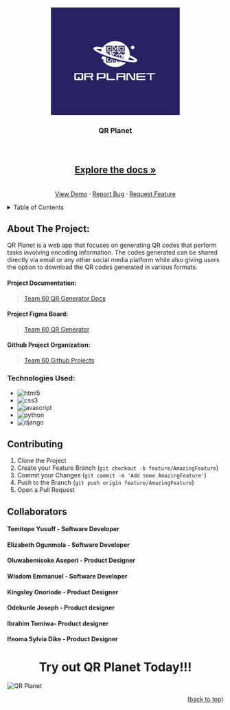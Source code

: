 
<div id="top"></div>

<!-- PROJECT LOGO -->
<br />
<div align="center">
  <a href="https://github.com/zuri-training/qr_gen_team60">
    <img src="./qr_gen_project/static/images/qr_logo.png" alt="Logo" width="300" height="250">
  </a>

<h3 align="center">QR Planet</h3>
  <p align="center"><h3>
    </h3>
    <br />
    <h2><a href="https://github.com/zuri-training/qr_gen_team60/qr_gen_project/docs/README.md"><strong>Explore the docs »</strong></a></h2>
    <br />
    <a href="">View Demo</a>
    ·
    <a href="#issues">Report Bug</a>
    ·
    <a href="#issues">Request Feature</a>
  </p>
</div>



<!-- TABLE OF CONTENTS -->
<details>
  <summary>Table of Contents</summary>
  <ol>
    <li>
      <a href="#about-the-project">About The Project</a>
      <ul>
        <li><a href="#project-documentation">Project Documentation</a></li>
        <li><a href="#project-figma-board">Project Figma Board</a></li>  
        <li><a href="#github-project-organization">Github Project Organization</a></li>  
        <li><a href="#technologies-used">Built With</a></li>  
        <li><a href="#contributing">Contributing</a></li>
        <li><a href="#collaborators">Collaborators</a></li>
      </ul>
    </li>
    <li>
      <a href="#how-to-use">How To use</a>
      <ul>
        <li></li>
      </ul>
    </li>
  </ol>
</details>


<!-- ABOUT THE PROJECT -->
## About The Project:
QR Planet is a web app that focuses on generating QR  codes that perform tasks involving encoding information. The codes generated can be shared directly via email or any other social media platform while also giving users the option to download the QR codes generated in various formats.


<!-- Project Documentation -->
#### Project Documentation:
> <a href="https://docs.google.com/document/d/11YqY3GACwCbnjsB-XrjberOGCVKw7SUvrz6sGoQM0_s/edit">Team 60 QR Generator Docs</a>

<!-- Project Figma Board -->
#### Project Figma Board:
> <a href="https://www.figma.com/file/IsSByeqo1V0yS9QW6wmS8j/QR_GENERATOR-PROJECT">Team 60 QR Generator</a>

<!-- Github Project Organization -->
#### Github Project Organization:
> <a href="https://github.com/orgs/zuri-training/projects/299">Team 60 Github Projects</a>

<!-- Technologies Used -->
### Technologies Used:

* ![html5](https://img.shields.io/badge/HTML5-E34F26?style=for-the-badge&logo=html5&logoColor=white)
* ![css3](https://img.shields.io/badge/CSS3-1572B6?style=for-the-badge&logo=css3&logoColor=white)
* ![javascript](https://img.shields.io/badge/JavaScript-F7DF1E?style=for-the-badge&logo=javascript&logoColor=black)
* ![python](https://img.shields.io/badge/Python-3776AB?style=for-the-badge&logo=python&logoColor=white)
* ![django](https://img.shields.io/badge/Django-092E20?style=for-the-badge&logo=django&logoColor=white)

<!-- CONTRIBUTING -->
## Contributing


1. Clone the Project
2. Create your Feature Branch (`git checkout -b feature/AmazingFeature`)
3. Commit your Changes (`git commit -m 'Add some AmazingFeature'`)
4. Push to the Branch (`git push origin feature/AmazingFeature`)
5. Open a Pull Request

<!-- Collaborators -->
## Collaborators
  #### Temitope Yusuff - Software Developer
  #### Elizabeth Ogunmola - Software Developer
  #### Oluwabemisoke Aseperi - Product Designer
  #### Wisdom Emmanuel - Software Developer
  #### Kingsley Onoriode - Product Designer
  #### Odekunle Joseph - Product designer
  #### Ibrahim Tomiwa-   Product designer
  #### Ifeoma Sylvia Dike - Product Designer
<div align="center">
    <h1>Try out QR Planet Today!!!</h1>
</div>

![QR Planet](https://github.com/zuri-training/qr_gen_team60/blob/main/qr_gen_project/static/base/gif/qr.gif)

<p align="right">(<a href="#top">back to top</a>)</p>
